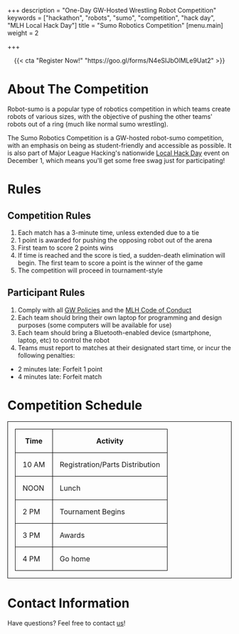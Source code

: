 +++
description = "One-Day GW-Hosted Wrestling Robot Competition"
keywords = ["hackathon", "robots", "sumo", "competition", "hack day", "MLH Local Hack Day"]
title = "Sumo Robotics Competition"
[menu.main]
weight = 2

+++
<style>
table {
border-collapse: collapse;
margin: auto;
}

table, th, td {
border: 1px solid black;
padding: 1em;
}
</style>

<center>
{{< cta "Register Now!" "https://goo.gl/forms/N4eSIJbOlMLe9Uat2" >}}
</center>

# About The Competition

Robot-sumo is a popular type of robotics competition in which teams create robots of various sizes, with the objective of pushing the other teams' robots out of a ring (much like normal sumo wrestling).

The Sumo Robotics Competition is a GW-hosted robot-sumo competition, with an emphasis on being as student-friendly and accessible as possible. It is also part of Major League Hacking's nationwide [Local Hack Day](https://localhackday.mlh.io/) event on December 1, which means you'll get some free swag just for participating!

# Rules

## Competition Rules

1. Each match has a 3-minute time, unless extended due to a tie
2. 1 point is awarded for pushing the opposing robot out of the arena
3. First team to score 2 points wins
4. If time is reached and the score is tied, a sudden-death elimination will begin. The first team to score a point is the winner of the game
5. The competition will proceed in tournament-style

## Participant Rules

1. Comply with all [GW Policies](https://compliance.gwu.edu/code-conduct-policies) and the [MLH Code of Conduct](https://static.mlh.io/docs/mlh-code-of-conduct.pdf)
2. Each team should bring their own laptop for programming and design purposes (some computers will be available for use)
3. Each team should bring a Bluetooth-enabled device (smartphone, laptop, etc) to control the robot
4. Teams must report to matches at their designated start time, or incur the following penalties:

* 2 minutes late: Forfeit 1 point
* 4 minutes late: Forfeit match

# Competition Schedule

| Time | Activity |
| --- | --- |
| 10 AM | Registration/Parts Distribution |
| NOON | Lunch |
| 2 PM | Tournament Begins |
| 3 PM | Awards |
| 4 PM | Go home |

# Contact Information

Have questions? Feel free to contact [us](mailto:robotics@gwu.edu)!
